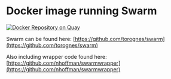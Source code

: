 # Docker image running Swarm

[![Docker Repository on Quay](https://quay.io/repository/fhcrc-microbiome/swarm/status "Docker Repository on Quay")](https://quay.io/repository/fhcrc-microbiome/swarm)

Swarm can be found here: [https://github.com/torognes/swarm](https://github.com/torognes/swarm)

Also including wrapper code found here: [https://github.com/nhoffman/swarmwrapper](https://github.com/nhoffman/swarmwrapper)
